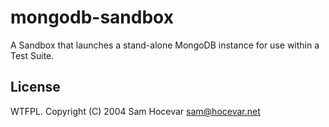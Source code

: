 # mongodb-sandbox

A Sandbox that launches a stand-alone MongoDB instance for use within a Test Suite.


## License

WTFPL.  Copyright (C) 2004 Sam Hocevar <sam@hocevar.net>
